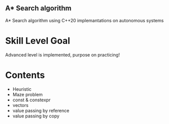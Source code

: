 ## A* Search algorithm
A* Search algorithm using C++20 implemantations on autonomous systems

# Skill Level Goal
Advanced level is implemented, purpose on practicing!

# Contents
- Heuristic
- Maze problem
- const & constexpr
- vectors
- value passing by reference
- value passing by copy
